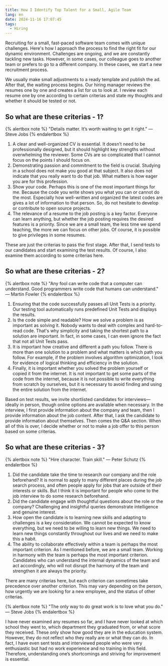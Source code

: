```yaml
---
title: How I Identify Top Talent for a Small, Agile Team
lang: en
date: 2024-11-16 17:07:45
tags:
  - Hiring
---
```


Recruiting for a small, fast-paced software team comes with unique challenges. Here's how I approach the process to find the right fit for our dynamic environment. Challenges are ongoing, and we are constantly tackling new tasks. However, in some cases, our colleague goes to another team or prefers to go to a different company. In these cases, we start a new recruitment process.

We usually make small adjustments to a ready template and publish the ad. After that, the waiting process begins. Our hiring manager reviews the resumes one by one and creates a list for us to look at. I review each resume one by one according to certain criterias and state my thoughts and whether it should be tested or not.

## So what are these criterias - 1?

{% alertbox note %}
"Details matter. It’s worth waiting to get it right." — Steve Jobs
{% endalertbox %}

1. A clear and well-organized CV is essential. It doesn’t need to be professionally designed, but it should highlight key strengths without overwhelming the reviewer. Some CVs are so complicated that I cannot focus on the points I should focus on.
2. Demonstrating passion and commitment to the field is crucial. Studying in a school does not make you good at that subject. It also does not indicate that you really want to do that job. What matters is how eager you are for this profession.
3. Show your code. Perhaps this is one of the most important things for me. Because the code you write shows you what you can or cannot do the most. Especially how well-written and organized the latest codes are gives a lot of information to that person. So, do not hesitate to develop or contribute to open source projects.
4. The relevance of a resume to the job posting is a key factor. Everyone can learn anything, but whether the job posting requires the desired features is a priority. Since we are a small team, the less time we spend teaching, the more we can focus on other jobs. Of course, it is possible to give privileges in some resumes.

These are just the criterias to pass the first stage. After that, I send tests to our candidates and start examining the test results. Of course, I also examine them according to some criterias here.

## So what are these criterias - 2?

{% alertbox note %}
"Any fool can write code that a computer can understand. Good programmers write code that humans can understand." — Martin Fowler
{% endalertbox %}


1. Ensuring that the code successfully passes all Unit Tests is a priority. Our testing tool automatically runs predefined Unit Tests and displays the results.
2. Is the code simple and readable? How we solve a problem is as important as solving it. Nobody wants to deal with complex and hard-to-read code. That's why simplicity and taking the shortest path to a solution are important. In fact, in some cases, I can even ignore the fact that not all Unit Tests pass.
3. It is important how creative and different a path you follow. There is more than one solution to a problem and what matters is which path you follow. For example, if the problem involves algorithm optimization, I look for evidence of logical thinking and efficiency in the solution.
4. Finally, it is important whether you solved the problem yourself or copied it from the internet. It is not important to get some parts of the code from the internet, because it is not possible to write everything from scratch by ourselves, but it is necessary to avoid finding and using the entire solution from the internet.

Based on test results, we invite shortlisted candidates for interviews—ideally in person, though online options are available when necessary. In the interview, I first provide information about the company and team, then I provide information about the job content. After that, I ask the candidate to provide information about themselves. Then comes the Q&A section. When all of this is over, I decide whether or not to make a job offer to this person based on some criterias.

## So what are these criterias - 3?


{% alertbox note %}
"Hire character. Train skill." — Peter Schutz
{% endalertbox %}


1. Did the candidate take the time to research our company and the role beforehand? It is normal to apply to many different places during the job search process, and often people apply for jobs that are outside of their interests or skills. But I think it is important for people who come to the job interview to do some research beforehand.
2. Did the candidate engage with thoughtful questions about the role or the company? Challenging and insightful queries demonstrate intelligence and genuine interest.
3. How open the candidate is to learning new skills and adapting to challenges is a key consideration. We cannot be expected to know everything, but we need to be willing to learn new things. We need to learn new things constantly throughout our lives and we need to make this a habit.
4. The ability to collaborate effectively within a team is perhaps the most important criterion. As I mentioned before, we are a small team. Working in harmony with the team is perhaps the most important criterion. Candidates who can understand the internal dynamics of the team and act accordingly, who will not disrupt the harmony of the team and strengthen it are always the priority.

There are many criterias here, but each criterion can sometimes take precedence over another criterion. This may vary depending on the person, how urgently we are looking for a new employee, and the status of other criterias. 

{% alertbox note %}
"The only way to do great work is to love what you do." — Steve Jobs
{% endalertbox %}

I have never examined any resumes so far, and I have never looked at which school they went to, which department they graduated from, or what score they received. These only show how good they are in the education system. However, they do not reflect who they really are or what they can do. In fact, I have even sent tests and interviewed people who were very enthusiastic but had no work experience and no training in this field. Therefore, understanding one’s shortcomings and striving for improvement is essential.

